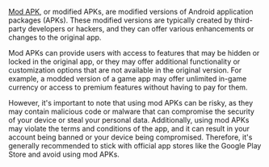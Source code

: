 [Mod APK](https://apknuggets.com), or modified APKs, are modified versions of Android application packages (APKs). These modified versions are typically created by third-party developers or hackers, and they can offer various enhancements or changes to the original app.

Mod APKs can provide users with access to features that may be hidden or locked in the original app, or they may offer additional functionality or customization options that are not available in the original version. For example, a modded version of a game app may offer unlimited in-game currency or access to premium features without having to pay for them.

However, it's important to note that using mod APKs can be risky, as they may contain malicious code or malware that can compromise the security of your device or steal your personal data. Additionally, using mod APKs may violate the terms and conditions of the app, and it can result in your account being banned or your device being compromised. Therefore, it's generally recommended to stick with official app stores like the Google Play Store and avoid using mod APKs.
